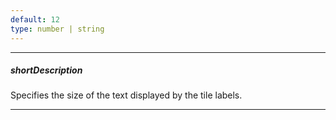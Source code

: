 ```yaml
---
default: 12
type: number | string
---
```

---
##### shortDescription
Specifies the size of the text displayed by the tile labels.

---

